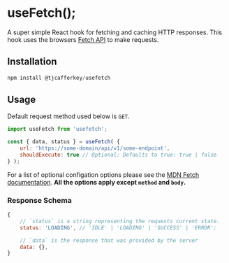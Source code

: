# useFetch();

A super simple React hook for fetching and caching HTTP responses. This hook uses the browsers [Fetch API](https://developer.mozilla.org/en-US/docs/Web/API/Fetch_API) to make requests.

## Installation

```js
npm install @tjcafferkey/usefetch
```

## Usage

Default request method used below is `GET`.

```js
import useFetch from 'usefetch';

const { data, status } = useFetch( {
    url: 'https://some-domain/api/v1/some-endpoint',
    shouldExecute: true // Optional: Defaults to true: true | false
} );

```

For a list of optional configation options please see the [MDN Fetch documentation](https://developer.mozilla.org/en-US/docs/Web/API/fetch). **All the options apply except `method` and `body`.**

### Response Schema

```js
{
    // `status` is a string representing the requests current state.
    status: 'LOADING', // 'IDLE' | 'LOADING' | 'SUCCESS' | 'ERROR';

    // `data` is the response that was provided by the server
    data: {},
}
```